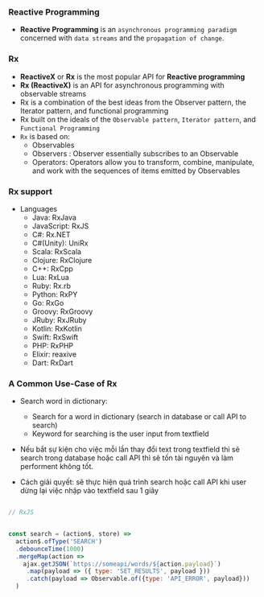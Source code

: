 
### Reactive Programming

* **Reactive Programming** is an `asynchronous programming paradigm` concerned with `data streams` and the `propagation of change`.

### Rx
* **ReactiveX** or **Rx** is the most popular API for **Reactive programming**
* **Rx (ReactiveX)** is an API for asynchronous programming with observable streams
* Rx is a combination of the best ideas from the Observer pattern, the Iterator pattern, and functional programming
* Rx built on the ideals of the `Observable pattern`, `Iterator pattern`, and `Functional Programming`
* `Rx` is based on:
  * Observables
  * Observers : Observer essentially subscribes to an Observable
  * Operators: Operators allow you to transform, combine, manipulate, and work with the sequences of items emitted by Observables
  
### Rx support
* Languages
  * Java: RxJava
  * JavaScript: RxJS
  * C#: Rx.NET
  * C#(Unity): UniRx
  * Scala: RxScala
  * Clojure: RxClojure
  * C++: RxCpp
  * Lua: RxLua
  * Ruby: Rx.rb
  * Python: RxPY
  * Go: RxGo
  * Groovy: RxGroovy
  * JRuby: RxJRuby
  * Kotlin: RxKotlin
  * Swift: RxSwift
  * PHP: RxPHP
  * Elixir: reaxive
  * Dart: RxDart

### A Common Use-Case of Rx

* Search word in dictionary:
  * Search for a word in dictionary (search in database or call API to search)
  * Keyword for searching is the user input from textfield
 
* Nếu bắt sự kiện cho việc mỗi lần thay đổi text trong textfield thì sẽ search trong database hoặc call API thì sẽ tốn tài nguyên và làm performent không tốt.

* Cách giải quyết: sẽ thực hiện quá trình search hoặc call API khi user dừng lại việc nhập vào textfield sau 1 giây


```js

// RxJS


const search = (action$, store) =>
  action$.ofType('SEARCH')
  .debounceTime(1000)
  .mergeMap(action =>
    ajax.getJSON(`https://someapi/words/${action.payload}`)
     .map(payload => ({ type: 'SET_RESULTS', payload }))
     .catch(payload => Observable.of({type: 'API_ERROR', payload}))
  )
```
